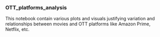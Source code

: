### OTT_platforms_analysis
This notebook contain various plots and visuals justifying variation and relationships between movies and OTT platforms like Amazon Prime, Netflix, etc.
